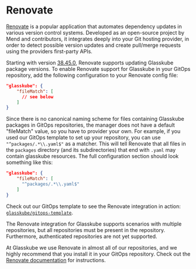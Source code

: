 # Renovate

[Renovate](https://docs.renovatebot.com/) is a popular application that automates dependency updates in various version control systems.
Developed as an open-source project by Mend and contributors, it integrates deeply into your Git hosting provider,
in order to detect possible version updates and create pull/merge requests using the providers first-party APIs.

Starting with version [38.45.0](https://github.com/renovatebot/renovate/releases/tag/38.45.0), Renovate supports updating Glasskube package versions.
To enable Renovate support for Glasskube in your GitOps repository, add the following configuration to your Renovate config file:

```json title="renovate.json"
"glasskube": {
    "fileMatch": [
      // see below
    ]
}
```

Since there is no canonical naming scheme for files containing Glasskube packages in GitOps repositories,
the manager does not have a default "fileMatch" value, so you have to provider your own.
For example, if you used our GitOps template to set up your repository, you can use `"^packages/.*\\.yaml$"` as a matcher.
This will tell Renovate that all files in the `packages` directory (and its subdirectories) that end with `.yaml` may contain glasskube resources.
The full configuration section should look something like this:

```json title="renovate.json"
"glasskube": {
    "fileMatch": [
      "^packages/.*\\.yaml$"
    ]
}
```

Check out our GitOps template to see the Renovate integration in action: [`glasskube/gitops-template`](https://github.com/glasskube/gitops-template).

The Renovate integration for Glasskube supports scenarios with multiple repositories, but all repositories must be present in the repository.
Furthermore, authenticated repositories are not yet supported.

At Glasskube we use Renovate in almost all of our repositories, and we highly recommend that you install it in your GitOps repository.
Check out the [Renovate documentation](https://docs.renovatebot.com/getting-started/installing-onboarding/) for instructions.
